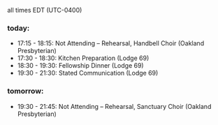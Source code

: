 all times EDT (UTC-0400)

### today:

* 17:15 - 18:15: Not Attending – Rehearsal, Handbell Choir (Oakland Presbyterian)
* 17:30 - 18:30: Kitchen Preparation (Lodge 69)
* 18:30 - 19:30: Fellowship Dinner (Lodge 69)
* 19:30 - 21:30: Stated Communication (Lodge 69)

### tomorrow:

* 19:30 - 21:45: Not Attending – Rehearsal, Sanctuary Choir (Oakland Presbyterian)
